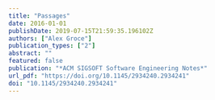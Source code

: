 ```yaml
---
title: "Passages"
date: 2016-01-01
publishDate: 2019-07-15T21:59:35.196102Z
authors: ["Alex Groce"]
publication_types: ["2"]
abstract: ""
featured: false
publication: "*ACM SIGSOFT Software Engineering Notes*"
url_pdf: "https://doi.org/10.1145/2934240.2934241"
doi: "10.1145/2934240.2934241"
---
```



